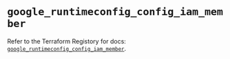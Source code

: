 # `google_runtimeconfig_config_iam_member`

Refer to the Terraform Registory for docs: [`google_runtimeconfig_config_iam_member`](https://www.terraform.io/docs/providers/google-beta/r/google_runtimeconfig_config_iam_member).
